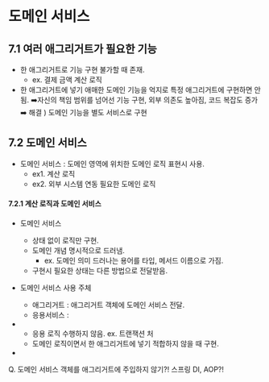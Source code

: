 # 도메인 서비스

## 7.1 여러 애그리거트가 필요한 기능

* 한 애그리거트로 기능 구현 불가할 때 존재.
	* ex. 결제 금액 계산 로직
* 한 애그리거트에 넣기 애매한 도메인 기능을 억지로 특정 애그리거트에 구현하면 안됨. 
	➡️자신의 책임 범위를 넘어선 기능 구현, 외부 의존도 높아짐, 코드 복잡도 증가
➡️ 해결 ) 도메인 기능을 별도 서비스로 구현

## 7.2 도메인 서비스

* 도메인 서비스 : 도메인 영역에 위치한 도메인 로직 표현시 사용.
	* ex1. 계산 로직
	* ex2. 외부 시스템 연동 필요한 도메인 로직

#### 7.2.1 계산 로직과 도메인 서비스

* 도메인 서비스 
	* 상태 없이 로직만 구현. 
	* 도메인 개념 명시적으로 드러냄.
		* ex. 도메인 의미 드러나는 용어를 타입, 메서드 이름으로 가짐.
	* 구현시 필요한 상태는 다른 방법으로 전달받음.

* 도메인 서비스 사용 주체
	* 애그리거트 : 애그리거트 객체에 도메인 서비스 전달.
	* 응용서비스 :

* 
	* 응용 로직 수행하지 않음. ex. 트랜잭션 처
	* 도메인 로직이면서 한 애그리거트에 넣기 적합하지 않을 때 구현.


*








Q. 도메인 서비스 객체를 애그리거트에 주입하지 않기?! 스프링 DI, AOP?!